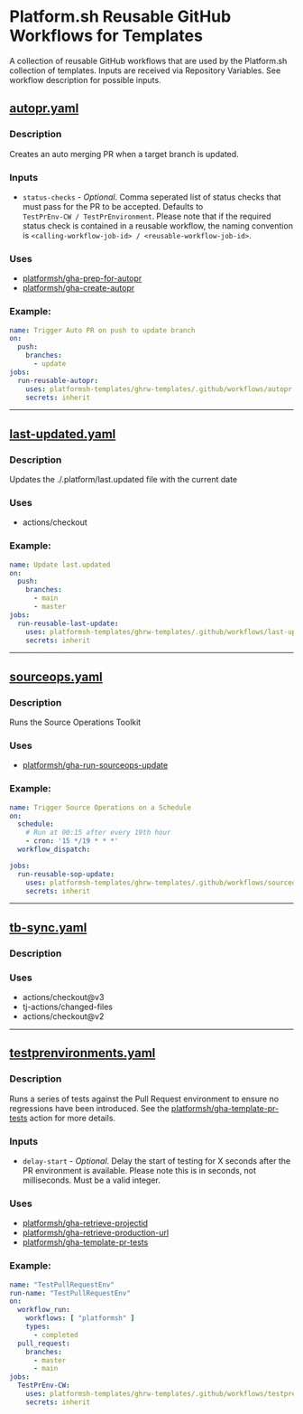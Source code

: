 # Platform.sh Reusable GitHub Workflows for Templates

A collection of reusable GitHub workflows that are used by the Platform.sh collection of templates. Inputs are received 
via Repository Variables. See workflow description for possible inputs.

## [autopr.yaml](./.github/workflows/autopr.yaml) 
### Description
Creates an auto merging PR when a target branch is updated.
### Inputs
* `status-checks` - *Optional*. Comma seperated list of status checks that must pass for the PR to be accepted. Defaults to   
`TestPrEnv-CW / TestPrEnvironment`. Please note that if the required status check is contained in a reusable workflow, the naming convention is `<calling-workflow-job-id> / <reusable-workflow-job-id>`. 

### Uses
* [platformsh/gha-prep-for-autopr](https://github.com/platformsh/gha-prep-for-autopr)
* [platformsh/gha-create-autopr](https://github.com/platformsh/gha-create-autopr)

### Example:
```yaml
name: Trigger Auto PR on push to update branch
on:
  push:
    branches:
      - update
jobs:
  run-reusable-autopr:
    uses: platformsh-templates/ghrw-templates/.github/workflows/autopr.yaml@main
    secrets: inherit
```

***
## [last-updated.yaml](./.github/workflows/last-updated.yaml)
### Description
Updates the ./.platform/last.updated file with the current date
### Uses
* actions/checkout
### Example:
```yaml
name: Update last.updated
on:
  push:
    branches:
      - main
      - master
jobs:
  run-reusable-last-update:
    uses: platformsh-templates/ghrw-templates/.github/workflows/last-updated.yaml@main
    secrets: inherit
```

***
## [sourceops.yaml](./.github/workflows/sourceops.yaml)
### Description
Runs the Source Operations Toolkit
### Uses
* [platformsh/gha-run-sourceops-update](https://github.com/platformsh/gha-run-sourceops-update)
### Example:
```yaml
name: Trigger Source Operations on a Schedule
on:
  schedule:
    # Run at 00:15 after every 19th hour
    - cron: '15 */19 * * *'
  workflow_dispatch:

jobs:
  run-reusable-sop-update:
    uses: platformsh-templates/ghrw-templates/.github/workflows/sourceops.yaml@main
    secrets: inherit
```

***
## [tb-sync.yaml](./.github/workflows/tb-sync.yaml)
### Description
### Uses
* actions/checkout@v3
* tj-actions/changed-files
* actions/checkout@v2


***
## [testprenvironments.yaml](./.github/workflows/testprenvironment.yaml)
### Description
Runs a series of tests against the Pull Request environment to ensure no regressions have been introduced. See the 
[platformsh/gha-template-pr-tests](https://github.com/platformsh/gha-template-pr-tests) action for more details.

### Inputs
* `delay-start` - _Optional_. Delay the start of testing for X seconds after the PR environment is available. Please 
note this is in seconds, not milliseconds. Must be a valid integer.

### Uses
* [platformsh/gha-retrieve-projectid](https://github.com/platformsh/gha-retrieve-projectid)
* [platformsh/gha-retrieve-production-url](https://github.com/platformsh/gha-retrieve-production-url)
* [platformsh/gha-template-pr-tests](https://github.com/platformsh/gha-template-pr-tests)
### Example:
```yaml
name: "TestPullRequestEnv"
run-name: "TestPullRequestEnv"
on:
  workflow_run:
    workflows: [ "platformsh" ]
    types:
      - completed
  pull_request:
    branches:
      - master
      - main
jobs:
  TestPrEnv-CW:
    uses: platformsh-templates/ghrw-templates/.github/workflows/testprenvironment.yaml@main
    secrets: inherit
```